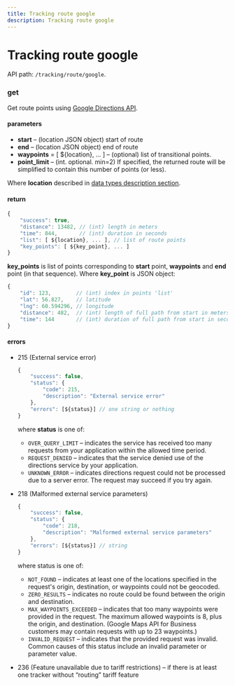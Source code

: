 ```yaml
---
title: Tracking route google
description: Tracking route google
---
```


# Tracking route google

API path: `/tracking/route/google`.

### get

Get route points using [Google Directions API](https://developers.google.com/maps/documentation/directions/intro).

#### parameters

*   **start** – (location JSON object) start of route
*   **end** – (location JSON object) end of route
*   **waypoints** = \[ ${location}, ... \] – (optional) list of transitional points.
*   **point_limit** – (int. optional. min=2) If specified, the returned route will be simplified to contain this number of points (or less).

Where **location** described in [data types description section](../../../getting-started.md#data-types).

#### return
```js
{
    "success": true,
    "distance": 13482, // (int) length in meters
    "time": 844,       // (int) duration in seconds
    "list": [ ${location}, ... ], // list of route points
    "key_points": [ ${key_point}, ... ] 
}
```

**key_points** is list of points corresponding to **start** point, **waypoints** and **end** point (in that sequence). Where **key_point** is JSON object:
```js
{
    "id": 123,        // (int) index in points 'list'
    "lat": 56.827,    // latitude
    "lng": 60.594296, // longitude
    "distance": 482,  // (int) length of full path from start in meters (0 for start point)
    "time": 144       // (int) duration of full path from start in seconds (0 for start point)
}
```

#### errors
*   215 (External service error)
    ```js
    {
        "success": false,
        "status": {
            "code": 215,
            "description": "External service error"
        },
        "errors": [${status}] // one string or nothing
    }
    ```
    where **status** is one of:

    *   `OVER_QUERY_LIMIT` – indicates the service has received too many requests from your application within the allowed time period.
    *   `REQUEST_DENIED` – indicates that the service denied use of the directions service by your application.
    *   `UNKNOWN_ERROR` – indicates directions request could not be processed due to a server error. The request may succeed if you try again.

*   218 (Malformed external service parameters)
    ```js
    {
        "success": false,
        "status": {
            "code": 218,
            "description": "Malformed external service parameters"
        },
        "errors": [${status}] // string
    }
    ```
    where status is one of:
    
    *   `NOT_FOUND` – indicates at least one of the locations specified in the request's origin, destination, or waypoints could not be geocoded.
    *   `ZERO_RESULTS` – indicates no route could be found between the origin and destination.
    *   `MAX_WAYPOINTS_EXCEEDED` – indicates that too many waypoints were provided in the request. The maximum allowed waypoints is 8, plus the origin, and destination. (Google Maps API for Business customers may contain requests with up to 23 waypoints.)
    *   `INVALID_REQUEST` – indicates that the provided request was invalid. Common causes of this status include an invalid parameter or parameter value.

*   236 (Feature unavailable due to tariff restrictions) – if there is at least one tracker without “routing” tariff feature
